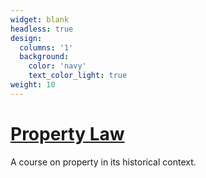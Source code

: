 ```yaml
---
widget: blank
headless: true
design:
  columns: '1'
  background:
    color: 'navy'
    text_color_light: true
weight: 10	
---
```


# [Property Law](/courses/property)

A course on property in its historical context.
